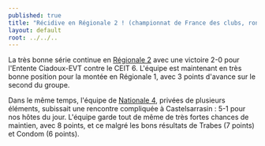 ```yaml
---
published: true
title: "Récidive en Régionale 2 ! (championnat de France des clubs, ronde 7)"
layout: default
root: ../../..
---
```


La très bonne série continue en [Régionale 2](http://www.echecs.asso.fr/Equipes.aspx?Groupe=1245 "Régionale 2 - Midi-Pyrénées 2 - Groupe C") avec une victoire 2-0 pour l'Entente Ciadoux-EVT contre le CEIT 6. L'équipe est maintenant en très bonne position pour la montée en Régionale 1, avec 3 points d'avance sur le second du groupe.

Dans le même temps, l'équipe de [Nationale 4](http://www.echecs.asso.fr/Equipes.aspc?Groupe=84 "Nationale 4 - Groupe Midi-Pyrénées 1"), privées de plusieurs éléments, subissait une rencontre compliquée à Castelsarrasin : 5-1 pour nos hôtes du jour. L'équipe garde tout de même de très fortes chances de maintien, avec 8 points, et ce malgré les bons résultats de Trabes (7 points) et Condom (6 points).